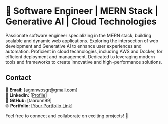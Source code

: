 # 🚀 Software Engineer | MERN Stack | Generative AI | Cloud Technologies

Passionate software engineer specializing in the MERN stack, building scalable and dynamic web applications. Exploring the intersection of web development and Generative AI to enhance user experiences and automation. Proficient in cloud technologies, including AWS and Docker, for efficient deployment and management. Dedicated to leveraging modern tools and frameworks to create innovative and high-performance solutions.


## Contact
📩 **Email:** [agmnwosgr@gmail.com]  
🔗 **LinkedIn:** [[Profile](https://www.linkedin.com/in/tarun-shukla-941054329/)]  
🐙 **GitHub:** [taarunn99]  
🌐 **Portfolio:** [[Your Portfolio Link](https://bento.me/taarunn)]  

Feel free to connect and collaborate on exciting projects! 🚀

